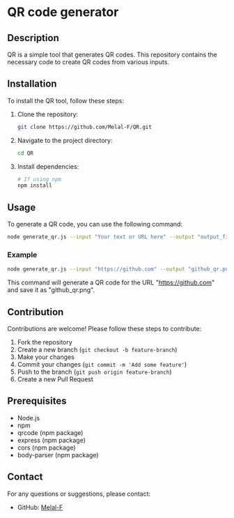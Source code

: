 # QR code generator

## Description
QR is a simple tool that generates QR codes. This repository contains the necessary code to create QR codes from various inputs.

## Installation
To install the QR tool, follow these steps:

1. Clone the repository:
    ```bash
    git clone https://github.com/Melal-F/QR.git
    ```

2. Navigate to the project directory:
    ```bash
    cd QR
    ```

3. Install dependencies:
    ```bash
    # If using npm
    npm install
    ```

## Usage
To generate a QR code, you can use the following command:

```bash
node generate_qr.js --input "Your text or URL here" --output "output_file.png"
```

### Example
```bash
node generate_qr.js --input "https://github.com" --output "github_qr.png"
```

This command will generate a QR code for the URL "https://github.com" and save it as "github_qr.png".

## Contribution
Contributions are welcome! Please follow these steps to contribute:

1. Fork the repository
2. Create a new branch (`git checkout -b feature-branch`)
3. Make your changes
4. Commit your changes (`git commit -m 'Add some feature'`)
5. Push to the branch (`git push origin feature-branch`)
6. Create a new Pull Request

## Prerequisites
- Node.js
- npm
- qrcode (npm package)
- express (npm package)
- cors (npm package)
- body-parser (npm package)

## Contact
For any questions or suggestions, please contact:
- GitHub: [Melal-F](https://github.com/Melal-F)
